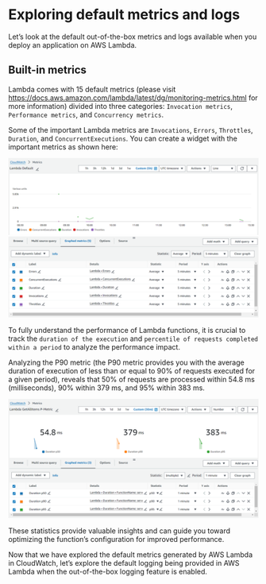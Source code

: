 # Exploring default metrics and logs

Let’s look at the default out-of-the-box metrics and logs available when you deploy an application on AWS Lambda.

## Built-in metrics

Lambda comes with 15 default metrics (please visit https://docs.aws.amazon.com/lambda/latest/dg/monitoring-metrics.html for more information) divided into three categories: `Invocation metrics`, `Performance metrics`, and `Concurrency metrics`.

Some of the important Lambda metrics are `Invocations`, `Errors`, `Throttles`, `Duration`, and `ConcurrentExecutions`. You can create a widget with the important metrics as shown here:

![lambda-default-1](/images/lambda-default-1.png)
![lambda-default-2](/images/lambda-default-2.png)

To fully understand the performance of Lambda functions, it is crucial to track the `duration of the execution` and `percentile of requests completed within a period` to analyze the performance impact.

Analyzing the P90 metric (the P90 metric provides you with the average duration of execution of less than or equal to 90% of requests executed for a given period), reveals that 50% of requests are processed within 54.8 ms (milliseconds), 90% within 379 ms, and 95% within 383 ms. 

![p-metric](/images/p-metric.png)

These statistics provide valuable insights and can guide you toward optimizing the function’s configuration for improved performance.

Now that we have explored the default metrics generated by AWS Lambda in CloudWatch, let’s explore the default logging being provided in AWS Lambda when the out-of-the-box logging feature is enabled.

